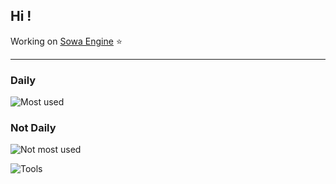 ## Hi !

Working on [Sowa Engine](https://github.com/sowaengine/sowa) ⭐
<hr>

### Daily
![Most used](https://skillicons.dev/icons?i=cpp,go,svelte,ts)

### Not Daily
![Not most used](https://skillicons.dev/icons?i=nodejs,py)

![Tools](https://skillicons.dev/icons?i=godot,blender)



<!-- ![languages](https://github-readme-stats.vercel.app/api/top-langs/?username=lexographics&theme=dracula) -->
<!-- ![languages](https://github-readme-stats.vercel.app/api/top-langs/?username=Lexographics&layout=compact&bg_color=110,2e739dbb,535360bb,274050bb,2e2e2ebb&theme=vue&text_color=ffffff) -->


<!--
**Lexographics/Lexographics** is a ✨ _special_ ✨ repository because its `README.md` (this file) appears on your GitHub profile.

Here are some ideas to get you started:

- 🔭 I’m currently working on ...
- 🌱 I’m currently learning ...
- 👯 I’m looking to collaborate on ...
- 🤔 I’m looking for help with ...
- 💬 Ask me about ...
- 📫 How to reach me: ...
- 😄 Pronouns: ...
- ⚡ Fun fact: ...
-->
